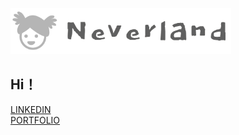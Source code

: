 <img src="assets/NEVERLAND.png" width="70%"><br>
## Hi！
[LINKEDIN]( https://www.linkedin.com/in/yilei-xiao-ucl-bartlett/)<br>
[PORTFOLIO](https://yileics.github.io/portfolio/)<br>


